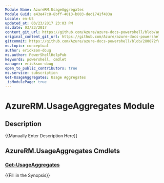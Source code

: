 ```yaml
---
Module Name: AzureRM.UsageAggregates
Module Guid: e43e47c8-8bff-4013-b003-ded1741f403a
Locale: en-US
updated_at: 03/23/2017 23:03 PM
ms.date: 03/23/2017
content_git_url: https://github.com/Azure/azure-docs-powershell/blob/anne052617/azureps-cmdlets-docs/ResourceManager/AzureRM.UsageAggregates/v1.0.4.3/AzureRM.UsageAggregates.md
original_content_git_url: https://github.com/Azure/azure-docs-powershell/blob/anne052617/azureps-cmdlets-docs/ResourceManager/AzureRM.UsageAggregates/v1.0.4.3/AzureRM.UsageAggregates.md
gitcommit: https://github.com/Azure/azure-docs-powershell/blob/280872fa529e03be2466fa2252957a2060a9dfe4
ms.topic: conceptual
author: erickson-doug
ms.author: PowerShellHelpPub
keywords: powershell, cmdlet
manager: erickson-doug
open_to_public_contributors: true
ms.service: subscription
Get-UsageAggregates: Usage Aggregates
_isModulePage: true
---
```


# AzureRM.UsageAggregates Module
## Description
{{Manually Enter Description Here}}

## AzureRM.UsageAggregates Cmdlets
### [Get-UsageAggregates](Get-UsageAggregates.md)
{{Fill in the Synopsis}}

